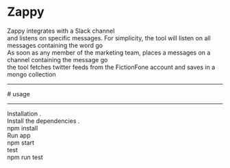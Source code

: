 # Zappy <br /> 
Zappy integrates with a Slack channel <br /> 
and listens on specific messages. For simplicity, the tool will listen on all messages containing the word go <br />
As soon as any member of the marketing team, places a messages on a channel containing the message go <br />
the tool fetches twitter feeds from the FictionFone account and saves in a mongo collection <br />
<hr>
# usage  <br />
<hr>
Installation .<br /> 
Install the dependencies . <br />
 npm install  
 <br />
Run app  <br />
 npm start <br />
test <br />
 npm run test <br /> 


